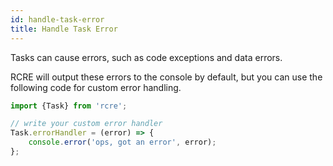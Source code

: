 ```yaml
---
id: handle-task-error
title: Handle Task Error
---
```


Tasks can cause errors, such as code exceptions and data errors. 

RCRE will output these errors to the console by default, but you can use the following code for custom error handling.

```javascript
import {Task} from 'rcre';

// write your custom error handler
Task.errorHandler = (error) => {
    console.error('ops, got an error', error);
};
```